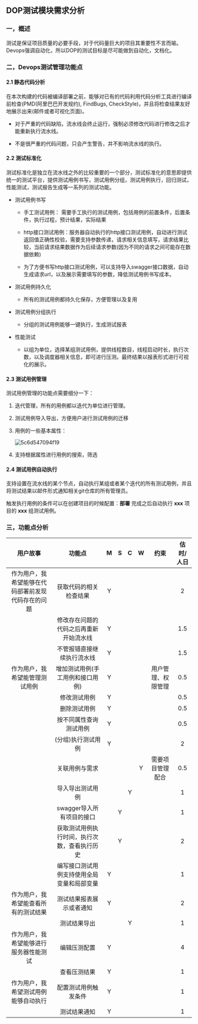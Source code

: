 ## DOP测试模块需求分析

### 一，概述

测试是保证项目质量的必要手段，对于代码量巨大的项目其重要性不言而喻。Devops强调自动化，所以DOP的测试目标是尽可能做到自动化，文档化。

### 二，Devops测试管理功能点

#### 2.1 静态代码分析

在本次构建的代码被编译部署之前，能够对已有的代码利用代码分析工具进行编译前检查(PMD(阿里巴巴开发规约), FindBugs, CheckStyle)，并且将检查结果友好地展示出来(邮件或者可视化页面)。

- 对于严重的代码缺陷，流水线会终止运行，强制必须修改代码进行修改之后才能重新执行流水线。

- 不是很严重的代码问题，只会产生警告，并不影响流水线的执行。

#### 2.2 测试标准化

测试标准化是独立在流水线之外的比较重要的一个部分，测试标准化的意思即提供统一的测试平台，提供测试用例书写，测试用例分组，测试用例执行，回归测试，性能测试，测试报告生成等一系列的测试功能。

- 测试用例书写

    - 手工测试用例： 需要手工执行的测试用例，包括用例的前置条件，后置条件，执行过程，预计结果，实际结果

    - http接口测试用例：服务器自动执行的http接口测试用例，自动进行测试返回值正确性校验，需要支持参数传递，请求相关信息填写，请求结果比较，当前请求结果数据作为后续请求参数(因为不同的请求之间可能存在数据依赖)

    - 为了方便书写http接口测试用例，可以支持导入swagger接口数据，自动生成请求url，以及展示需要填写的参数，降低测试用例书写成本。

- 测试用例持久化

    - 所有的测试用例都持久化保存，方便管理以及复用

- 测试用例分组执行

    - 分组的测试用例能够一键执行，生成测试报表

- 性能测试

    - 以组为单位，选择某组测试用例，提供线程数目，线程启动时长，执行次数，以及调度器相关信息，即可进行压测。最终结果以报表形式进行可视化的展示。

#### 2.3 测试用例管理

测试用例管理的功能点需要细分一下：

1. 迭代管理，所有的用例都以迭代为单位进行管理。

2. 测试用例导入导出，方便用户进行测试用例的迁移

3. 用例的一些基本属性：

   ![5c6d547094f19](https://i.loli.net/2019/02/20/5c6d547094f19.png)

4. 支持根据属性进行用例的搜索，筛选

#### 2.4 测试用例自动执行

支持设置在流水线的某个节点，自动执行某组或者某个迭代的所有测试用例，并且将测试结果以邮件形式通知相关git仓库的所有管理员。

触发执行用例的条件可以在创建项目的时候配置：**部署** 完成之后自动执行 **xxx** 项目的 **xxx** 组测试用例。

### 三，功能点分析

| 用户故事                      | 功能点                    | M   | S   | C   | W   | 约束        | 估时/人日 |
|:-------------------------:|:----------------------:|:---:|:---:|:---:|:---:|:---------:|:-----:|
| 作为用户，我希望能够在代码部署前发现代码存在的问题 | 获取代码的相关检查结果            | Y   |     |     |     |           | 2     |
|                           | 修改存在问题的代码之后再重新开始流水线    | Y   |     |     |     |           | 1.5   |
|                           | 不管报错直接继续执行流水线          | Y   |     |     |     |           | 1.5   |
| 作为用户，我希望能管理测试用例           | 增加测试用例(手工用例和接口用例)      | Y   |     |     |     | 用户管理、权限管理 | 0.5   |
|                           | 修改测试用例                 | Y   |     |     |     |           | 0.5   |
|                           | 删除测试用例                 | Y   |     |     |     |           | 0.5   |
|                           | 按不同属性查询测试用例            | Y   |     |     |     |           | 0.5   |
|                           | (分组)执行测试用例             | Y   |     |     |     |           | 2     |
|                           | 关联用例与需求                |     |     |     | Y   | 需要项目管理配合  | 0.5   |
|                           | 导入导出测试用例               |     |     | Y   |     |           | 1     |
|                           | swagger导入所有项目的接口       |     | Y   |     |     |           | 1     |
|                           | 获取测试用例执行时间，执行次数，查看执行历史 |     | Y   |     |     |           | 2     |
|                           | 编写接口测试用例支持使用全局变量和局部变量  | Y   |     |     |     |           | 1     |
| 作为用户，我希望能查看所有的测试结果        | 测试结果报表展示或者通知           | Y   |     |     |     |           | 2     |
|                           | 测试结果导出                 |     |     | Y   |     |           | 1     |
| 作为用户，我希望能够进行服务器性能测试       | 编辑压测配置                 | Y   |     |     |     |           | 4     |
|                           | 查看压测结果                 | Y   |     |     |     |           | 1     |
| 作为用户，我希望测试用例能够自动执行        | 配置测试用例触发条件             | Y   |     |     |     |           | 1     |
|                           | 测试结果通知                 | Y   |     |     |     |           | 1     |


